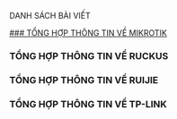 DANH SÁCH BÀI VIẾT

[### TỔNG HỢP THÔNG TIN VỀ MIKROTIK](tong-hop-thong-tin-ve-mikrotik)
### TỔNG HỢP THÔNG TIN VỀ RUCKUS
### TỔNG HỢP THÔNG TIN VỀ RUIJIE
### TỔNG HỢP THÔNG TIN VỀ TP-LINK
